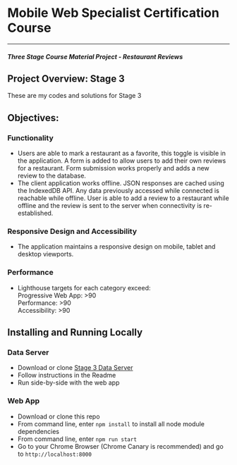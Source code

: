 # Mobile Web Specialist Certification Course
---
#### _Three Stage Course Material Project - Restaurant Reviews_

## Project Overview: Stage 3

These are my codes and solutions for Stage 3


## Objectives:
### Functionality
- Users are able to mark a restaurant as a favorite, this toggle is visible in the application. A form is added to allow users to add their own reviews for a restaurant. Form submission works properly and adds a new review to the database.
- The client application works offline. JSON responses are cached using the IndexedDB API. Any data previously accessed while connected is reachable while offline. User is able to add a review to a restaurant while offline and the review is sent to the server when connectivity is re-established.

### Responsive Design and Accessibility
- The application maintains a responsive design on mobile, tablet and desktop viewports.

### Performance
- Lighthouse targets for each category exceed:  
   Progressive Web App: >90  
   Performance: >90  
   Accessibility: >90  

## Installing and Running Locally

### Data Server
- Download or clone <a href="https://github.com/jimmymercado/mws-restaurant-stage-3-data" target="_blank">Stage 3 Data Server</a> 
- Follow instructions in the Readme
- Run side-by-side with the web app

### Web App
- Download or clone this repo
- From command line, enter `npm install` to install all node module dependencies
- From command line, enter `npm run start`
- Go to your Chrome Browser (Chrome Canary is recommended) and go to `http://localhost:8000`